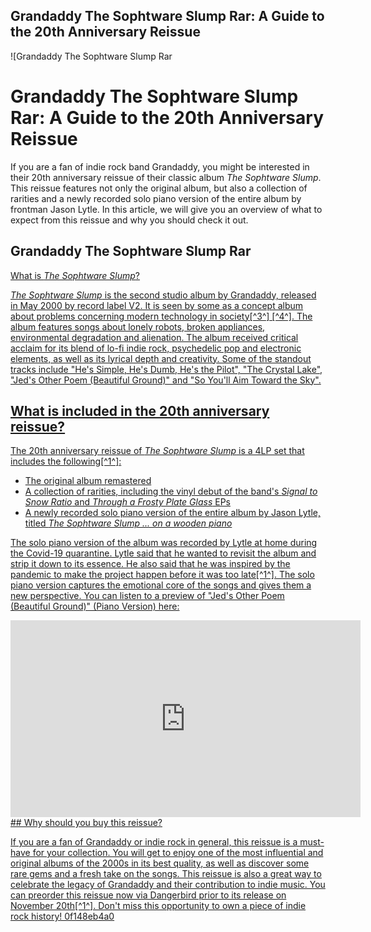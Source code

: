 ## Grandaddy The Sophtware Slump Rar: A Guide to the 20th Anniversary Reissue

 
![Grandaddy The Sophtware Slump Rar 
<h1>Grandaddy The Sophtware Slump Rar: A Guide to the 20th Anniversary Reissue</h1>
<p>If you are a fan of indie rock band Grandaddy, you might be interested in their 20th anniversary reissue of their classic album <em>The Sophtware Slump</em>. This reissue features not only the original album, but also a collection of rarities and a newly recorded solo piano version of the entire album by frontman Jason Lytle. In this article, we will give you an overview of what to expect from this reissue and why you should check it out.</p>
<h2>Grandaddy The Sophtware Slump Rar</h2>
<p><a href=](https://i.discogs.com/pU0bFyFr6hDB9mz03MqpXl0gZ--gG17vTj2lkclzrCU/rs:fit/g:sm/q:90/h:563/w:570/czM6Ly9kaXNjb2dz/LWRhdGFiYXNlLWlt/YWdlcy9SLTE5NDQx/Ni0xMjM5MjQ1MTQ0/LmpwZWc.jpeg)**Download Zip**
 
## What is *The Sophtware Slump*?
 
*The Sophtware Slump* is the second studio album by Grandaddy, released in May 2000 by record label V2. It is seen by some as a concept album about problems concerning modern technology in society[^3^] [^4^]. The album features songs about lonely robots, broken appliances, environmental degradation and alienation. The album received critical acclaim for its blend of lo-fi indie rock, psychedelic pop and electronic elements, as well as its lyrical depth and creativity. Some of the standout tracks include "He's Simple, He's Dumb, He's the Pilot", "The Crystal Lake", "Jed's Other Poem (Beautiful Ground)" and "So You'll Aim Toward the Sky".
 
## What is included in the 20th anniversary reissue?
 
The 20th anniversary reissue of *The Sophtware Slump* is a 4LP set that includes the following[^1^]:

- The original album remastered
- A collection of rarities, including the vinyl debut of the band's *Signal to Snow Ratio* and *Through a Frosty Plate Glass* EPs
- A newly recorded solo piano version of the entire album by Jason Lytle, titled *The Sophtware Slump ... on a wooden piano*

The solo piano version of the album was recorded by Lytle at home during the Covid-19 quarantine. Lytle said that he wanted to revisit the album and strip it down to its essence. He also said that he was inspired by the pandemic to make the project happen before it was too late[^1^]. The solo piano version captures the emotional core of the songs and gives them a new perspective. You can listen to a preview of "Jed's Other Poem (Beautiful Ground)" (Piano Version) here:
 <iframe width="560" height="315" src="https://www.youtube.com/embed/7fYnfE5Cycg" frameborder="0" allow="accelerometer; autoplay; clipboard-write; encrypted-media; gyroscope; picture-in-picture" allowfullscreen=""></iframe> 
## Why should you buy this reissue?
 
If you are a fan of Grandaddy or indie rock in general, this reissue is a must-have for your collection. You will get to enjoy one of the most influential and original albums of the 2000s in its best quality, as well as discover some rare gems and a fresh take on the songs. This reissue is also a great way to celebrate the legacy of Grandaddy and their contribution to indie music. You can preorder this reissue now via Dangerbird prior to its release on November 20th[^1^]. Don't miss this opportunity to own a piece of indie rock history!
 0f148eb4a0
